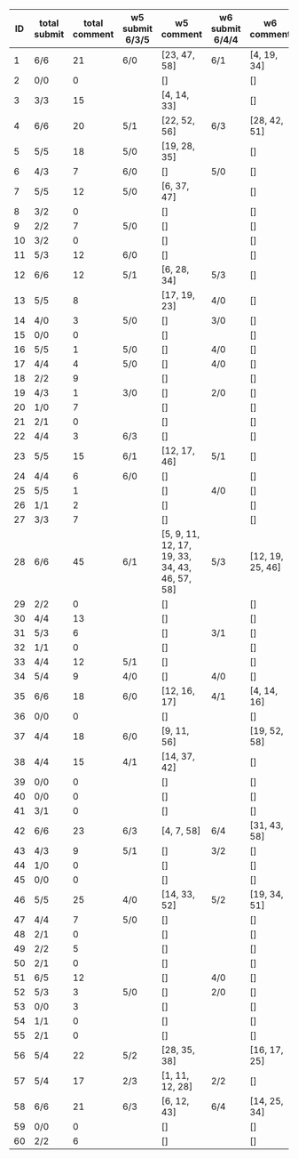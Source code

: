 |   ID | total submit   |   total comment | w5 submit 6/3/5   | w5 comment                                     | w6 submit 6/4/4   | w6 comment       | w7 submit 5/1/3   | w7 comment   | w8 submit   | w8 comment   |
|------|----------------|-----------------|-------------------|------------------------------------------------|-------------------|------------------|-------------------|--------------|-------------|--------------|
|    1 | 6/6            |              21 | 6/0               | [23, 47, 58]                                   | 6/1               | [4, 19, 34]      | 4/0               | [4, 24, 51]  |             |              |
|    2 | 0/0            |               0 |                   | []                                             |                   | []               |                   | []           |             |              |
|    3 | 3/3            |              15 |                   | [4, 14, 33]                                    |                   | []               |                   | []           |             |              |
|    4 | 6/6            |              20 | 5/1               | [22, 52, 56]                                   | 6/3               | [28, 42, 51]     | 5/0               | [28, 46]     |             |              |
|    5 | 5/5            |              18 | 5/0               | [19, 28, 35]                                   |                   | []               | 4/0               | [11, 16, 42] |             |              |
|    6 | 4/3            |               7 | 6/0               | []                                             | 5/0               | []               |                   | []           |             |              |
|    7 | 5/5            |              12 | 5/0               | [6, 37, 47]                                    |                   | []               | 3/0               | []           |             |              |
|    8 | 3/2            |               0 |                   | []                                             |                   | []               |                   | []           |             |              |
|    9 | 2/2            |               7 | 5/0               | []                                             |                   | []               |                   | []           |             |              |
|   10 | 3/2            |               0 |                   | []                                             |                   | []               |                   | []           |             |              |
|   11 | 5/3            |              12 | 6/0               | []                                             |                   | []               | 1/0               | []           |             |              |
|   12 | 6/6            |              12 | 5/1               | [6, 28, 34]                                    | 5/3               | []               | 3/0               | []           |             |              |
|   13 | 5/5            |               8 |                   | [17, 19, 23]                                   | 4/0               | []               |                   | []           |             |              |
|   14 | 4/0            |               3 | 5/0               | []                                             | 3/0               | []               |                   | []           |             |              |
|   15 | 0/0            |               0 |                   | []                                             |                   | []               |                   | []           |             |              |
|   16 | 5/5            |               1 | 5/0               | []                                             | 4/0               | []               | 3/0               | []           |             |              |
|   17 | 4/4            |               4 | 5/0               | []                                             | 4/0               | []               |                   | []           |             |              |
|   18 | 2/2            |               9 |                   | []                                             |                   | []               |                   | []           |             |              |
|   19 | 4/3            |               1 | 3/0               | []                                             | 2/0               | []               |                   | []           |             |              |
|   20 | 1/0            |               7 |                   | []                                             |                   | []               |                   | []           |             |              |
|   21 | 2/1            |               0 |                   | []                                             |                   | []               |                   | []           |             |              |
|   22 | 4/4            |               3 | 6/3               | []                                             |                   | []               |                   | []           |             |              |
|   23 | 5/5            |              15 | 6/1               | [12, 17, 46]                                   | 5/1               | []               | 3/0               | []           |             |              |
|   24 | 4/4            |               6 | 6/0               | []                                             |                   | []               | 3/0               | []           |             |              |
|   25 | 5/5            |               1 |                   | []                                             | 4/0               | []               |                   | []           |             |              |
|   26 | 1/1            |               2 |                   | []                                             |                   | []               |                   | []           |             |              |
|   27 | 3/3            |               7 |                   | []                                             |                   | []               |                   | []           |             |              |
|   28 | 6/6            |              45 | 6/1               | [5, 9, 11, 12, 17, 19, 33, 34, 43, 46, 57, 58] | 5/3               | [12, 19, 25, 46] | 3/0               | [5, 16, 56]  |             |              |
|   29 | 2/2            |               0 |                   | []                                             |                   | []               |                   | []           |             |              |
|   30 | 4/4            |              13 |                   | []                                             |                   | []               |                   | []           |             |              |
|   31 | 5/3            |               6 |                   | []                                             | 3/1               | []               |                   | []           |             |              |
|   32 | 1/1            |               0 |                   | []                                             |                   | []               |                   | []           |             |              |
|   33 | 4/4            |              12 | 5/1               | []                                             |                   | []               |                   | []           |             |              |
|   34 | 5/4            |               9 | 4/0               | []                                             | 4/0               | []               |                   | []           |             |              |
|   35 | 6/6            |              18 | 6/0               | [12, 16, 17]                                   | 4/1               | [4, 14, 16]      | 3/0               | []           |             |              |
|   36 | 0/0            |               0 |                   | []                                             |                   | []               |                   | []           |             |              |
|   37 | 4/4            |              18 | 6/0               | [9, 11, 56]                                    |                   | [19, 52, 58]     | 3/0               | []           |             |              |
|   38 | 4/4            |              15 | 4/1               | [14, 37, 42]                                   |                   | []               |                   | []           |             |              |
|   39 | 0/0            |               0 |                   | []                                             |                   | []               |                   | []           |             |              |
|   40 | 0/0            |               0 |                   | []                                             |                   | []               |                   | []           |             |              |
|   41 | 3/1            |               0 |                   | []                                             |                   | []               |                   | []           |             |              |
|   42 | 6/6            |              23 | 6/3               | [4, 7, 58]                                     | 6/4               | [31, 43, 58]     | 5/1               | [24, 51, 56] |             |              |
|   43 | 4/3            |               9 | 5/1               | []                                             | 3/2               | []               | 3/0               | []           |             |              |
|   44 | 1/0            |               0 |                   | []                                             |                   | []               |                   | []           |             |              |
|   45 | 0/0            |               0 |                   | []                                             |                   | []               |                   | []           |             |              |
|   46 | 5/5            |              25 | 4/0               | [14, 33, 52]                                   | 5/2               | [19, 34, 51]     | 4/0               | [7, 37, 58]  |             |              |
|   47 | 4/4            |               7 | 5/0               | []                                             |                   | []               |                   | []           |             |              |
|   48 | 2/1            |               0 |                   | []                                             |                   | []               |                   | []           |             |              |
|   49 | 2/2            |               5 |                   | []                                             |                   | []               |                   | []           |             |              |
|   50 | 2/1            |               0 |                   | []                                             |                   | []               |                   | []           |             |              |
|   51 | 6/5            |              12 |                   | []                                             | 4/0               | []               | 2/0               | []           |             |              |
|   52 | 5/3            |               3 | 5/0               | []                                             | 2/0               | []               |                   | []           |             |              |
|   53 | 0/0            |               3 |                   | []                                             |                   | []               |                   | []           |             |              |
|   54 | 1/1            |               0 |                   | []                                             |                   | []               |                   | []           |             |              |
|   55 | 2/1            |               0 |                   | []                                             |                   | []               |                   | []           |             |              |
|   56 | 5/4            |              22 | 5/2               | [28, 35, 38]                                   |                   | [16, 17, 25]     | 4/1               | [7, 11, 23]  |             |              |
|   57 | 5/4            |              17 | 2/3               | [1, 11, 12, 28]                                | 2/2               | []               |                   | []           |             |              |
|   58 | 6/6            |              21 | 6/3               | [6, 12, 43]                                    | 6/4               | [14, 25, 34]     | 5/1               | [7, 16, 46]  |             |              |
|   59 | 0/0            |               0 |                   | []                                             |                   | []               |                   | []           |             |              |
|   60 | 2/2            |               6 |                   | []                                             |                   | []               |                   | []           |             |              |